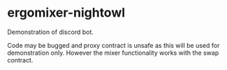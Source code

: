 # ergomixer-nightowl
Demonstration of discord bot.

Code may be bugged and proxy contract is unsafe as this will be used for demonstration only.
However the mixer functionality works with the swap contract.

